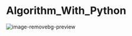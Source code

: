 ﻿# Algorithm_With_Python
![image-removebg-preview](https://github.com/AvisheikhKundu/Algorithm_in_Python/assets/99108598/5215595e-8a44-4767-969c-39ef409fc9bb)
